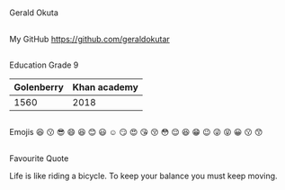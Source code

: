 #
Gerald Okuta
##
My GitHub
https://github.com/geraldokutar

##
Education
Grade 9


|Golenberry|Khan academy|
|:---------|:-----------|
|1560      |2018        |


##
Emojis
:satisfied:
:kissing:
:sunglasses:
:smile:
:laughing:
:blush:
:smiley:
:relaxed:
:smirk:
:heart_eyes:
:kissing_heart:
:kissing_closed_eyes:
:flushed:
:relieved:
:satisfied:
:grin:
:wink:
:stuck_out_tongue_winking_eye:
:stuck_out_tongue_closed_eyes:
:grinning:
:kissing:
:kissing_smiling_eyes:
##
Favourite Quote

>
Life is like riding a bicycle. To keep your balance you must keep moving.
